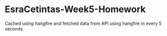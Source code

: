 # EsraCetintas-Week5-Homework

Cached using hangfire and fetched data from API using hangfire in every 5 seconds
